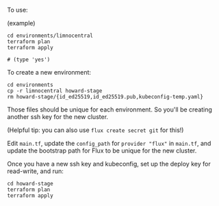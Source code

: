 To use:

(example)

```
cd environments/limnocentral
terraform plan
terraform apply

# (type 'yes')

```

To create a new environment:

```
cd environments
cp -r limnocentral howard-stage
rm howard-stage/{id_ed25519,id_ed25519.pub,kubeconfig-temp.yaml}
```

Those files should be unique for each environment. So you'll be creating another ssh key for the new cluster.

(Helpful tip: you can also use `flux create secret git` for this!)

Edit `main.tf`, update the `config_path` for `provider "flux"` in `main.tf`,
and update the bootstrap path for Flux to be unique for the new cluster.

Once you have a new ssh key and kubeconfig, set up the deploy key for read-write, and run:

```
cd howard-stage
terraform plan
terraform apply
```
